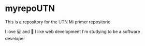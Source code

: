 # myrepoUTN
This is a repository for the UTN
Mi primer repositorio 

I love 💻 and 🐶
I like web development 
I'm studying to be a software developer
